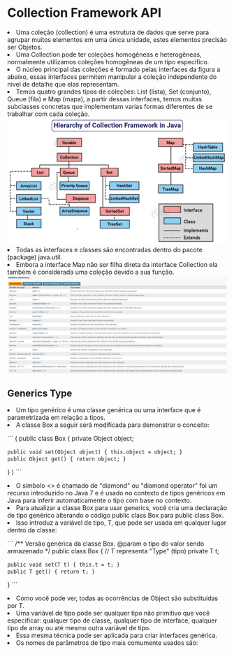 <h1>Collection Framework API</h1>

<li>Uma coleção (collection) é uma estrutura de dados que serve para agrupar muitos elementos em uma única unidade, estes elementos precisão ser Objetos.</li>
<li>Uma Collection pode ter coleções homogêneas e heterogêneas, normalmente utilizamos coleções homogêneas de um tipo especifico.</li>
<li>O núcleo principal das coleções é formado pelas interfaces da figura a abaixo, essas interfaces permitem manipular a coleção independente do nível de detalhe que elas representam.</li>
<li>Temos quatro grandes tipos de coleções: List (lista), Set (conjunto), Queue (fila) e Map (mapa), a partir dessas interfaces, temos muitas subclasses concretas que implementam varias formas diferentes de se trabalhar com cada coleção.</li>
<img src="img/collection-framework.png">
<li>Todas as interfaces e classes são encontradas dentro do pacote (package) java.util.</li>
<li>Embora a interface Map não ser filha direta da interface Collection ela também é considerada uma coleção devido a sua função.</li>
<img src="img/collection-framework-methods.png">

<h2>Generics Type</h2>

<li>Um tipo genérico é uma classe genérica ou uma interface que é parametrizada em relação a tipos.</li>
<li>A classe Box a seguir será modificada para demonstrar o conceito:</li>

´´´
(
    public class Box {
    private Object object;

    public void set(Object object) { this.object = object; }
    public Object get() { return object; }
}
)
´´´


<li>O símbolo <> é chamado de "diamond" ou "diamond operator" foi um recurso introduzido no Java 7 e é usado no contexto de tipos genéricos em Java para inferir automaticamente o tipo com base no contexto.</li>
<li>Para atualizar a classe Box para usar generics, você cria uma declaração de tipo genérico alterando o código public class Box para public class Box<T>.</li>
<li>Isso introduz a variável de tipo, T, que pode ser usada em qualquer lugar dentro da classe:</li>

´´´
/**
Versão genérica da classe Box.
@param <T> o tipo do valor sendo armazenado
*/
public class Box<T> {
	// T representa "Type" (tipo)
    private T t;

    public void set(T t) { this.t = t; }
    public T get() { return t; }
}
´´´

<li>Como você pode ver, todas as ocorrências de Object são substituídas por T.</li>
<li>Uma variável de tipo pode ser qualquer tipo não primitivo que você especificar: qualquer tipo de classe, qualquer tipo de interface, qualquer tipo de array ou até mesmo outra variável de tipo.</li>
<li>Essa mesma técnica pode ser aplicada para criar interfaces genérica.</li>
<li>Os nomes de parâmetros de tipo mais comumente usados são:</li>
